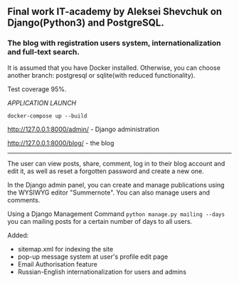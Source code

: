 ## Final work IT-academy by Aleksei Shevchuk on Django(Python3) and PostgreSQL.

### The blog with registration users system, internationalization and full-text search.

  
  It is assumed that you have Docker installed. 
  Otherwise, you can choose another branch: postgresql or sqlite(with reduced functionality).

  Test coverage 95%.

*APPLICATION LAUNCH*

   `docker-compose up --build`
   
   http://127.0.0.1:8000/admin/ - Django administration

   http://127.0.0.1:8000/blog/ - the blog
   
   ***
   
The user can view posts, share, comment, log in to their blog account and edit it, as well as reset a forgotten password and create a new one.

In the Django admin panel, you can create and manage publications using the WYSIWYG editor "Summernote". You can also manage users and comments.

Using a Django Management Command `python manage.py mailing --days` you can mailing posts for a certain number of days to all users.

Added:
* sitemap.xml for indexing the site
* pop-up message system at user's profile edit page
* Email Authorisation feature
* Russian-English internationalization for users and admins